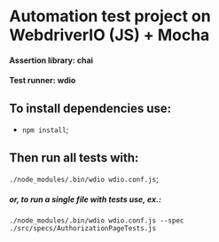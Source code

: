 # Automation test project on WebdriverIO (JS) + Mocha
#### Assertion library: chai<br />
#### Test runner: wdio 

## To install dependencies use:
- `npm install`;
## Then run all tests with: 
 `./node_modules/.bin/wdio wdio.conf.js`;<br />
##### or, to run a single file with tests use, ex.:
 `./node_modules/.bin/wdio wdio.conf.js --spec ./src/specs/AuthorizationPageTests.js`
